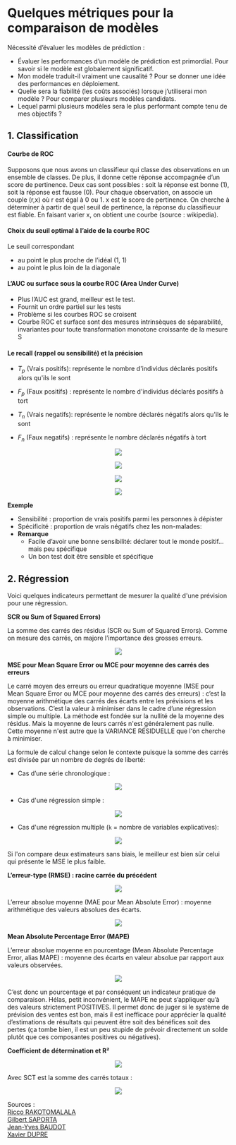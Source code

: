 # Quelques métriques pour la comparaison de modèles

Nécessité d’évaluer les modèles de prédiction :
* Évaluer les performances d’un modèle de prédiction est primordial. Pour savoir si le modèle est globalement significatif.
* Mon modèle traduit-il vraiment une causalité ? Pour se donner une idée des performances en déploiement.
* Quelle sera la fiabilité (les coûts associés) lorsque j’utiliserai mon modèle ? Pour comparer plusieurs modèles candidats.
* Lequel parmi plusieurs modèles sera le plus performant compte tenu de mes objectifs ?

## 1. Classification

####  Courbe de ROC

Supposons que nous avons un classifieur qui classe des observations en un ensemble de classes. De plus, il donne cette réponse accompagnée d’un score de pertinence. Deux cas sont possibles : soit la réponse est bonne (1), soit la réponse est fausse (0). Pour chaque observation, on associe un couple (r,x) où r est égal à 0 ou 1. x est le score de pertinence. On cherche à déterminer à partir de quel seuil de pertinence, la réponse du classifieuur est fiable. En faisant varier x, on obtient une courbe (source : wikipedia).

####  Choix du seuil optimal à l’aide de la courbe ROC

Le seuil correspondant
* au point le plus proche de l’idéal (1, 1)
* au point le plus loin de la diagonale 

#### L’AUC ou surface sous la courbe ROC (Area Under Curve)

* Plus l’AUC est grand, meilleur est le test.
* Fournit un ordre partiel sur les tests
* Problème si les courbes ROC se croisent
* Courbe ROC et surface sont des mesures intrinsèques de séparabilité, invariantes pour toute transformation monotone croissante de la mesure S

#### Le recall (rappel ou sensibilité) et la précision

* *T<sub>p</sub>* (Vrais positifs): représente le nombre d'individus déclarés positifs alors qu'ils le sont

* *F<sub>p</sub>* (Faux positifs) :  représente le nombre d'individus déclarés positifs à tort

* *T<sub>n</sub>* (Vrais negatifs): représente le nombre déclarés négatifs alors qu'ils le  sont

* *F<sub>n</sub>* (Faux negatifs) : représente le nombre déclarés négatifs à tort

<p align="center">
<img src="https://render.githubusercontent.com/render/math?math=\text{F1-Score} = \frac{ \text{Précision} \times\text{Recall}}{2\times(\text{Précision  %2B Recall})}">
</p>

<p align="center">
<img src="https://render.githubusercontent.com/render/math?math=\text{Précision} = \frac{ T_p}{T_p  %2B F_p}">
</p>

<p align="center">
<img src="https://render.githubusercontent.com/render/math?math=\text{Recall} = \frac{ T_p}{T_p  %2B F_n}">
</p>

<p align="center">
<img src="https://render.githubusercontent.com/render/math?math=\text{Spécificité} = \frac{ T_n}{F_p  %2B T_n} = 1 - \frac{ F_p}{F_n  %2B T_n}">
</p>

**Exemple**
* Sensibilité : proportion de vrais positifs parmi les personnes à dépister
* Spécificité : proportion de vrais négatifs chez les non-malades:
* **Remarque**
    * Facile d’avoir une bonne sensibilité: déclarer tout le monde positif… mais peu spécifique
    * Un bon test doit être sensible et spécifique



## 2. Régression

Voici quelques indicateurs permettant de mesurer la qualité d'une prévision pour une régression. 

**SCR ou Sum of Squared Errors)**

La somme des carrés des résidus (SCR ou Sum of Squared Errors). Comme on mesure des carrés, on majore l’importance des grosses erreurs.

<p align="center">
<img src="https://render.githubusercontent.com/render/math?math=SCR = \sum_{k=1}^{n} (Y_k - \hat{Y}_k)^2">
</p>

**MSE pour Mean Square Error ou MCE pour moyenne des carrés des erreurs**

Le carré moyen des erreurs ou erreur quadratique moyenne (MSE pour Mean Square Error ou MCE pour moyenne des carrés des erreurs) : c’est la moyenne arithmétique des carrés des écarts entre les prévisions et les observations.
C’est la valeur à minimiser dans le cadre d’une régression simple ou multiple. La méthode est fondée sur la nullité de la moyenne des résidus. Mais la moyenne de leurs carrés n'est généralement pas nulle. Cette moyenne n'est autre que la VARIANCE RÉSIDUELLE que l'on cherche à minimiser.

La formule de calcul change selon le contexte puisque la somme des carrés est divisée par un nombre de degrés de liberté:
* Cas d’une série chronologique :

<p align="center">
<img src="https://render.githubusercontent.com/render/math?math={MSE = \frac{SCR}{n}}">
</p>

* Cas d'une régression simple :   

<p align="center">
<img src="https://render.githubusercontent.com/render/math?math={MSE = \frac{SCR}{n%20-%202}}">
</p>

* Cas d'une régression multiple (`k` = nombre de variables explicatives):   

<p align="center">
<img src="https://render.githubusercontent.com/render/math?math={MSE = \frac{SCR}{n%20-%20k-%201}}">
</p>

Si l'on compare deux estimateurs sans biais, le meilleur est bien sûr celui qui présente le MSE le plus faible.

**L’erreur-type (RMSE) : racine carrée du précédent**   

<p align="center">
<img src="https://render.githubusercontent.com/render/math?math={RMSE =\sqrt{ MSE}}">
</p>

L’erreur absolue moyenne (MAE pour Mean Absolute Error) : moyenne arithmétique des valeurs absolues des écarts.   

<p align="center">
<img src="https://render.githubusercontent.com/render/math?math={MAE = \frac{1}{n}\sum_{k=1}^{n} \left| Y_k - \hat{Y}_k \right|}">
</p>

**Mean Absolute Percentage Error (MAPE)**

L’erreur absolue moyenne en pourcentage (Mean Absolute Percentage Error, alias MAPE) : moyenne des écarts en valeur absolue par rapport aux valeurs observées.

<p align="center">
<img src="https://render.githubusercontent.com/render/math?math={MAPE = \frac{1}{n}\sum_{k=1}^{n} \left| \frac{Y_k - \hat{Y}_k}{Y_k} \right|}">
</p>

C’est donc un pourcentage et par conséquent un indicateur pratique de comparaison. Hélas, petit inconvénient, le MAPE ne peut s’appliquer qu’à des valeurs strictement POSITIVES. Il permet donc de juger si le système de prévision des ventes est bon, mais il est inefficace pour apprécier la qualité d’estimations de résultats qui peuvent être soit des bénéfices soit des pertes (ça tombe bien, il est un peu stupide de prévoir directement un solde plutôt que ces composantes positives ou négatives).

**Coefficient de détermination et R²**

<p align="center">
<img src="https://render.githubusercontent.com/render/math?math={R^2 = 1 - \frac{SCR}{SCT}}">
</p>

Avec SCT est la somme des carrés totaux :

<p align="center">
<img src="https://render.githubusercontent.com/render/math?math={SCT = \sum_{k=1}^{n} (Y_k - \bar{Y})^2}">
</p>

Sources :   
[Ricco RAKOTOMALALA](http://eric.univ-lyon2.fr/~ricco/cours/slides/roc_curve.pdf)   
[Gilbert SAPORTA](http://cedric.cnam.fr/~saporta/Sensibilite_specificiteSTA201.pdf)   
[Jean-Yves BAUDOT](http://www.jybaudot.fr/Stats/indicecarts.html)  
[Xavier DUPRE](http://www.xavierdupre.fr/)
